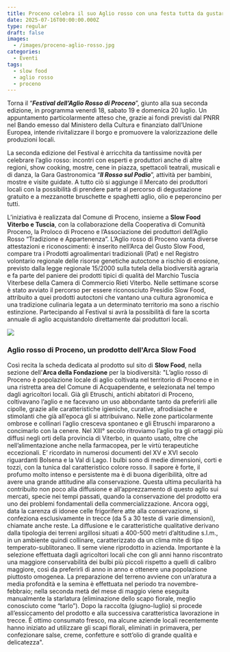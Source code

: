 ```yaml
---
title: Proceno celebra il suo Aglio rosso con una festa tutta da gustare
date: 2025-07-16T00:00:00.000Z
type: regular
draft: false
images:
  - /images/proceno-aglio-rosso.jpg
categories:
  - Eventi
tags:
  - slow food
  - aglio rosso
  - proceno
---
```


Torna il “***Festival dell’Aglio Rosso di Proceno***”, giunto alla sua seconda edizione, in programma venerdì 18, sabato 19 e domenica 20 luglio. Un appuntamento particolarmente atteso che, grazie ai fondi previsti dal PNRR nel Bando emesso dal Ministero della Cultura e finanziato dall’Unione Europea, intende rivitalizzare il borgo e promuovere la valorizzazione delle produzioni locali.

La seconda edizione del Festival è arricchita da tantissime novità per celebrare l’aglio rosso: incontri con esperti e produttori anche di altre regioni, show cooking, mostre, cene in piazza, spettacoli teatrali, musicali e di danza, la Gara Gastronomica “***Il Rosso sul Podio***”, attività per bambini, mostre e visite guidate. A tutto ciò si aggiunge il Mercato dei produttori locali con la possibilità di prendere parte al percorso di degustazione gratuito e a mezzanotte bruschette e spaghetti aglio, olio e peperoncino per tutti.

L’iniziativa è realizzata dal Comune di Proceno, insieme a **Slow Food Viterbo e Tuscia**, con la collaborazione della Cooperativa di Comunità Proceno, la Proloco di Proceno e l’Associazione dei produttori dell’Aglio Rosso “Tradizione e Appartenenza”. L’Aglio rosso di Proceno vanta diverse attestazioni e riconoscimenti: è inserito nell’Arca del Gusto Slow Food, compare tra i Prodotti agroalimentari tradizionali (Pat) e nel Registro volontario regionale delle risorse genetiche autoctone a rischio di erosione, previsto dalla legge regionale 15/2000 sulla tutela della biodiversità agraria e fa parte del paniere dei prodotti tipici di qualità del Marchio Tuscia Viterbese della Camera di Commercio Rieti Viterbo. Nelle settimane scorse è stato avviato il percorso per essere riconosciuto Presidio Slow Food, attribuito a quei prodotti autoctoni che vantano una cultura agronomica e una tradizione culinaria legata a un determinato territorio ma sono a rischio estinzione. Partecipando al Festival si avrà la possibilità di fare la scorta annuale di aglio acquistandolo direttamente dai produttori locali.

![](/images/proceno-aglio-contest.jpg)

### Aglio rosso di Proceno, un prodotto dell'Arca Slow Food

Così recita la scheda dedicata al prodotto sul sito di **Slow Food**, nella sezione dell'**Arca della Fondazione** per la biodiversità: "L’aglio rosso di Proceno è popolazione locale di aglio coltivata nel territorio di Proceno e in una ristretta area del Comune di Acquapendente, e selezionata nel tempo dagli agricoltori locali. Già gli Etruschi, antichi abitatori di Proceno, coltivavano l’aglio e ne facevano un uso abbondante tanto da preferirli alle cipolle, grazie alle caratteristiche igieniche, curative, afrodisiache e stimolanti che già all’epoca gli si attribuivano. Nelle zone particolarmente ombrose e collinari l’aglio cresceva spontaneo e gli Etruschi impararono a concimarlo con la cenere. Nel XIII° secolo ritroviamo l’aglio tra gli ortaggi più diffusi negli orti della provincia di Viterbo, in quanto usato, oltre che nell’alimentazione anche nella farmacopea, per le virtù terapeutiche eccezionali. E’ ricordato in numerosi documenti del XV e XVI secolo riguardanti Bolsena e la Val di Lago. I bulbi sono di medie dimensioni, corti e tozzi, con la tunica dal caratteristico colore rosso. Il sapore è forte, il profumo molto intenso e persistente ma è di buona digeribilità, oltre ad avere una grande attitudine alla conservazione. Questa ultima peculiarità ha contribuito non poco alla diffusione e all’apprezzamento di questo aglio sui mercati, specie nei tempi passati, quando la conservazione del prodotto era uno dei problemi fondamentali della commercializzazione. Ancora oggi, data la carenza di idonee celle frigorifere atte alla conservazione, si confeziona esclusivamente in trecce (da 5 a 30 teste di varie dimensioni), chiamate anche reste. La diffusione e le caratteristiche qualitative derivano dalla tipologia dei terreni argillosi situati a 400-500 metri d’altitudine s.l.m., in un ambiente quindi collinare, caratterizzato da un clima mite di tipo temperato-sublitoraneo. Il seme viene riprodotto in azienda. Importante è la selezione effettuata dagli agricoltori locali che con gli anni hanno riscontrato una maggiore conservabilità dei bulbi più piccoli rispetto a quelli di calibro maggiore, così da preferirli di anno in anno e ottenere una popolazione piuttosto omogenea. La preparazione del terreno avviene con un’aratura a media profondità e la semina è effettuata nel periodo tra novembre-febbraio; nella seconda metà del mese di maggio viene eseguita manualmente la starlatura (eliminazione dello scapo fiorale, meglio conosciuto come “tarlo”). Dopo la raccolta (giugno-luglio) si procede all’essiccamento del prodotto e alla successiva caratteristica lavorazione in trecce. È ottimo consumato fresco, ma alcune aziende locali recentemente hanno iniziato ad utilizzare gli scapi florali, eliminati in primavera, per confezionare salse, creme, confetture e sott’olio di grande qualità e delicatezza". 
